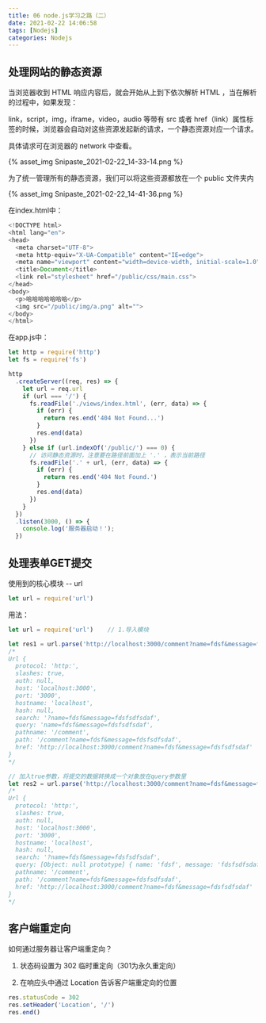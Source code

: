 ```yaml
---
title: 06 node.js学习之路（二）
date: 2021-02-22 14:06:58
tags: [Nodejs]
categories: Nodejs
---
```



## 处理网站的静态资源

当浏览器收到 HTML 响应内容后，就会开始从上到下依次解析 HTML ，当在解析的过程中，如果发现：

link，script，img，iframe，video，audio 等带有 src 或者 href（link）属性标签的时候，浏览器会自动对这些资源发起新的请求，一个静态资源对应一个请求。

具体请求可在浏览器的 network 中查看。

{% asset_img Snipaste_2021-02-22_14-33-14.png %}

为了统一管理所有的静态资源，我们可以将这些资源都放在一个 public 文件夹内

{% asset_img Snipaste_2021-02-22_14-41-36.png %}

在index.html中：

```javascript
<!DOCTYPE html>
<html lang="en">
<head>
  <meta charset="UTF-8">
  <meta http-equiv="X-UA-Compatible" content="IE=edge">
  <meta name="viewport" content="width=device-width, initial-scale=1.0">
  <title>Document</title>
  <link rel="stylesheet" href="/public/css/main.css">
</head>
<body>
  <p>哈哈哈哈哈哈哈</p>
  <img src="/public/img/a.png" alt="">
</body>
</html>
```

在app.js中：

```javascript
let http = require('http')
let fs = require('fs')

http
  .createServer((req, res) => {
    let url = req.url
    if (url === '/') {
      fs.readFile('./views/index.html', (err, data) => {
        if (err) {
          return res.end('404 Not Found...')
        }
        res.end(data)
      })
    } else if (url.indexOf('/public/') === 0) {
      // 访问静态资源时，注意要在路径前面加上 '.' ，表示当前路径
      fs.readFile('.' + url, (err, data) => {
        if (err) {
          return res.end('404 Not Found.')
        }
        res.end(data)
      })
    }
  })
  .listen(3000, () => {
    console.log('服务器启动！');
  })
```

## 处理表单GET提交

使用到的核心模块 -- url

```javascript
let url = require('url')
```

用法：

```javascript
let url = require('url')	// 1.导入模块

let res1 = url.parse('http://localhost:3000/comment?name=fdsf&message=fdsfsdfsdaf') // 2.解析url
/*
Url {
  protocol: 'http:',
  slashes: true,
  auth: null,
  host: 'localhost:3000',
  port: '3000',
  hostname: 'localhost',
  hash: null,
  search: '?name=fdsf&message=fdsfsdfsdaf',
  query: 'name=fdsf&message=fdsfsdfsdaf',
  pathname: '/comment',
  path: '/comment?name=fdsf&message=fdsfsdfsdaf',
  href: 'http://localhost:3000/comment?name=fdsf&message=fdsfsdfsdaf'
}
*/

// 加入true参数，将提交的数据转换成一个对象放在query参数里
let res2 = url.parse('http://localhost:3000/comment?name=fdsf&message=fdsfsdfsdaf', true)
/*
Url {
  protocol: 'http:',
  slashes: true,
  auth: null,
  host: 'localhost:3000',
  port: '3000',
  hostname: 'localhost',
  hash: null,
  search: '?name=fdsf&message=fdsfsdfsdaf',
  query: [Object: null prototype] { name: 'fdsf', message: 'fdsfsdfsdaf' },
  pathname: '/comment',
  path: '/comment?name=fdsf&message=fdsfsdfsdaf',
  href: 'http://localhost:3000/comment?name=fdsf&message=fdsfsdfsdaf'
}
*/
```

## 客户端重定向

如何通过服务器让客户端重定向？

1. 状态码设置为 302 临时重定向（301为永久重定向）

2. 在响应头中通过 Location 告诉客户端重定向的位置

```javascript
res.statusCode = 302
res.setHeader('Location', '/')
res.end()
```

